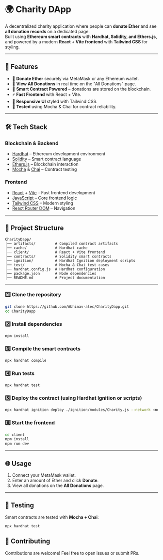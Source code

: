 # 🌍 Charity DApp

A decentralized charity application where people can **donate Ether** and see **all donation records** on a dedicated page.  
Built using **Ethereum smart contracts** with **Hardhat, Solidity, and Ethers.js**, and powered by a modern **React + Vite frontend** with **Tailwind CSS** for styling.

---

## 🚀 Features

- 💸 **Donate Ether** securely via MetaMask or any Ethereum wallet.
- 📜 **View All Donations** in real time on the "All Donations" page.
- 🔗 **Smart Contract Powered** – donations are stored on the blockchain.
- ⚡ **Fast Frontend** with React + Vite.
- 🎨 **Responsive UI** styled with Tailwind CSS.
- 🧪 **Tested** using Mocha & Chai for contract reliability.

---

## 🛠️ Tech Stack

### Blockchain & Backend

- [Hardhat](https://hardhat.org/) – Ethereum development environment
- [Solidity](https://soliditylang.org/) – Smart contract language
- [Ethers.js](https://docs.ethers.io/) – Blockchain interaction
- [Mocha](https://mochajs.org/) & [Chai](https://www.chaijs.com/) – Contract testing

### Frontend

- [React](https://react.dev/) + [Vite](https://vitejs.dev/) – Fast frontend development
- [JavaScript](https://developer.mozilla.org/en-US/docs/Web/JavaScript) – Core frontend logic
- [Tailwind CSS](https://tailwindcss.com/) – Modern styling
- [React Router DOM](https://reactrouter.com/) – Navigation

---

## 📂 Project Structure

```
CharityDapp/
│── artifacts/         # Compiled contract artifacts
│── cache/             # Hardhat cache
│── client/            # React + Vite frontend
│── contracts/         # Solidity smart contracts
│── ignition/          # Hardhat Ignition deployment scripts
│── test/              # Mocha & Chai test cases
│── hardhat.config.js  # Hardhat configuration
│── package.json       # Node dependencies
│── README.md          # Project documentation
```

---

### 1️⃣ Clone the repository

```bash
git clone https://github.com/Abhinav-alec/CharityDapp.git
cd CharityDapp
```

### 2️⃣ Install dependencies

```bash
npm install
```

### 3️⃣ Compile the smart contracts

```bash
npx hardhat compile
```

### 4️⃣ Run tests

```bash
npx hardhat test
```

### 5️⃣ Deploy the contract (using Hardhat Ignition or scripts)

```bash
npx hardhat ignition deploy ./ignition/modules/Charity.js --network <network_name>
```

### 6️⃣ Start the frontend

```bash
cd client
npm install
npm run dev
```

---

## 🌐 Usage

1. Connect your MetaMask wallet.
2. Enter an amount of Ether and click **Donate**.
3. View all donations on the **All Donations** page.

---

## 🧪 Testing

Smart contracts are tested with **Mocha + Chai**:

```bash
npx hardhat test
```

## 🤝 Contributing

Contributions are welcome! Feel free to open issues or submit PRs.
